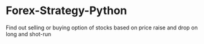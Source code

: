 # Forex-Strategy-Python
Find out selling or buying option of stocks based on price raise and drop on long and shot-run

